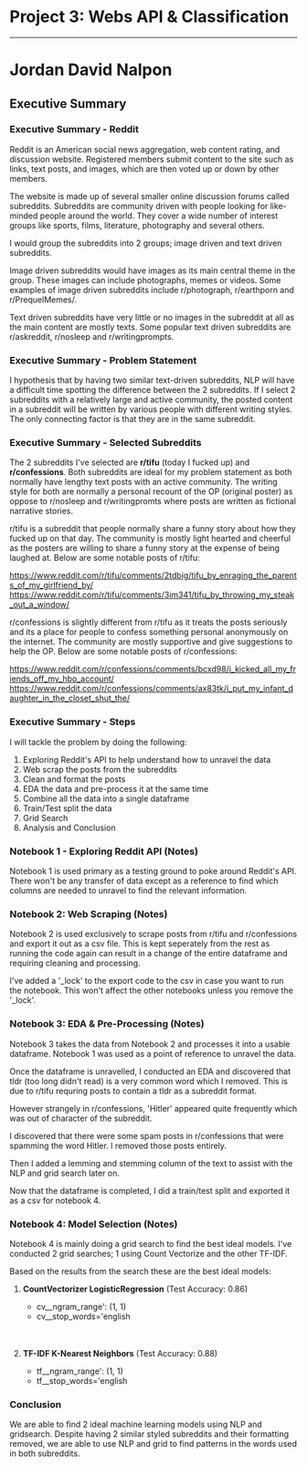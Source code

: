 #  Project 3:  Webs API & Classification
---
# Jordan David Nalpon

## __Executive Summary__


### __Executive Summary - Reddit__


Reddit is an American social news aggregation, web content rating, and discussion website. Registered members submit content to the site such as links, text posts, and images, which are then voted up or down by other members.

The website is made up of several smaller online discussion forums called subreddits. Subreddits are community driven with people looking for like-minded people around the world. They cover a wide number of interest groups like sports, films, literature, photography and several others.

I would group the subreddits into 2 groups; image driven and text driven subreddits. 

Image driven subreddits would have images as its main central theme in the group. These images can include photographs, memes or videos. Some examples of image driven subreddits include r/photograph, r/earthporn and r/PrequelMemes/.


Text driven subreddits have very little or no images in the subreddit at all as the main content are mostly texts. Some popular text driven subreddits are r/askreddit, r/nosleep and r/writingprompts.

### __Executive Summary - Problem Statement__

I hypothesis that by having two similar text-driven subreddits, NLP will have a difficult time spotting the difference between the 2 subreddits. If I select 2 subreddits with a relatively large and active community, the posted content in a subreddit will be written by various people with different writing styles. The only connecting factor is that they are in the same subreddit.

### __Executive Summary - Selected Subreddits__

The 2 subreddits I've selected are __r/tifu__ (today I fucked up) and __r/confessions__. Both subreddits are ideal for my problem statement as both normally have lengthy text posts with an active community. The writing style for both are normally a personal recount of the OP (original poster) as oppose to r/nosleep and r/writingpromts where posts are written as fictional narrative stories.

r/tifu is a subreddit that people normally share a funny story about how they fucked up on that day. The community is mostly light hearted and cheerful as the posters are willing to share a funny story at the expense of being laughed at. Below are some notable posts of r/tifu:

https://www.reddit.com/r/tifu/comments/2tdbig/tifu_by_enraging_the_parents_of_my_girlfriend_by/
https://www.reddit.com/r/tifu/comments/3im341/tifu_by_throwing_my_steak_out_a_window/

r/confessions is slightly different from r/tifu as it treats the posts seriously and its a place for people to confess something personal anonymously on the internet. The community are mostly supportive and give suggestions to help the OP. Below are some notable posts of r/confessions:

https://www.reddit.com/r/confessions/comments/bcxd98/i_kicked_all_my_friends_off_my_hbo_account/
https://www.reddit.com/r/confessions/comments/ax83tk/i_put_my_infant_daughter_in_the_closet_shut_the/


### Executive Summary - Steps

I will tackle the problem by doing the following:
1. Exploring Reddit's API to help understand how to unravel the data
2. Web scrap the posts from the subreddits
3. Clean and format the posts
4. EDA the data and pre-process it at the same time
5. Combine all the data into a single dataframe
6. Train/Test split the data
7. Grid Search
8. Analysis and Conclusion


### __Notebook 1 - Exploring Reddit API (Notes)__

Notebook 1 is used primary as a testing ground to poke around Reddit's API. There won't be any transfer of data except as a reference to find which columns are needed to unravel to find the relevant information.

### __Notebook 2: Web Scraping (Notes)__

Notebook 2 is used exclusively to scrape posts from r/tifu and r/confessions and export it out as a csv file. This is kept seperately from the rest as running the code again can result in a change of the entire dataframe and requiring cleaning and processing.

I've added a '_lock' to the export code to the csv in case you want to run the notebook. This won't affect the other notebooks unless you remove the '_lock'.

### __Notebook 3: EDA & Pre-Processing (Notes)__

Notebook 3 takes the data from Notebook 2 and processes it into a usable dataframe. Notebook 1 was used as a point of reference to unravel the data.

Once the dataframe is unravelled, I conducted an EDA and discovered that tldr (too long didn't read) is a very common word which I removed. This is due to r/tifu requring posts to contain a tldr as a subreddit format.

However strangely in r/confessions, 'Hitler' appeared quite frequently which was out of character of the subreddit.

I discovered that there were some spam posts in r/confessions that were spamming the word Hitler. I removed those posts entirely.

Then I added a lemming and stemming column of the text to assist with the NLP and grid search later on.

Now that the dataframe is completed, I did a train/test split and exported it as a csv for notebook 4.

### __Notebook 4: Model Selection (Notes)__

Notebook 4 is mainly doing a grid search to find the best ideal models. I've conducted 2 grid searches; 1 using Count Vectorize and the other TF-IDF.

Based on the results from the search these are the best ideal models:

1. __CountVectorizer LogisticRegression__ (Test Accuracy: 0.86)
    - cv__ngram_range': (1, 1)
    - cv__stop_words='english
    <br>
    <br>

2. __TF-IDF K-Nearest Neighbors__ (Test Accuracy: 0.88)
    - tf__ngram_range': (1, 1)
    - tf__stop_words='english
    
### __Conclusion__
We are able to find 2 ideal machine learning models using NLP and gridsearch. Despite having 2 similar styled subreddits and their formatting removed, we are able to use NLP and grid to find patterns in the words used in both subreddits.